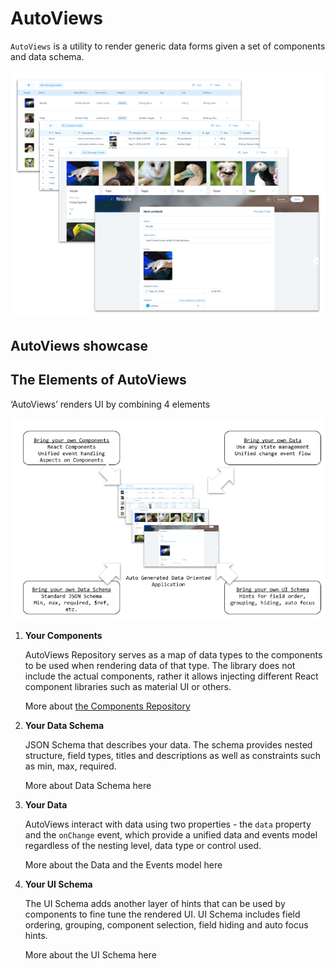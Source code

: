 # AutoViews

`AutoViews` is a utility to render generic data forms given a 
set of components and data schema.

![intro 1](../static/auto-views-intro-1.png)

## AutoViews showcase

## The Elements of AutoViews
‘AutoViews’ renders UI by combining 4 elements

![intro 1](../static/auto-views-intro-2.png)

1. **Your Components**

   AutoViews Repository serves as a map of data types to the components to be used when rendering data of that type. The library does not include the actual components, rather it allows injecting different React component libraries such as material UI or others. 

   More about [the Components Repository](/docs/entities/components-repo)

2. **Your Data Schema**

   JSON Schema that describes your data.
   The schema provides nested structure, field types, titles and descriptions as well as constraints such as min, max, required.

   More about Data Schema here

3. **Your Data**

   AutoViews interact with data using two properties - the `data` property and the `onChange` event, which provide a unified data and events model regardless of the nesting level, data type or control used.

   More about the Data and the Events model here

4. **Your UI Schema**
   
   The UI Schema adds another layer of hints that can be used by components to fine tune the rendered UI. UI Schema includes field ordering, grouping, component selection, field hiding and auto focus hints.

   More about the UI Schema here

   
